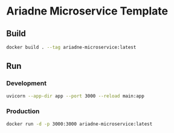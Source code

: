 # Ariadne Microservice Template

## Build

```bash
docker build . --tag ariadne-microservice:latest
```

## Run

### Development

```bash
uvicorn --app-dir app --port 3000 --reload main:app
```

### Production

```bash
docker run -d -p 3000:3000 ariadne-microservice:latest
```